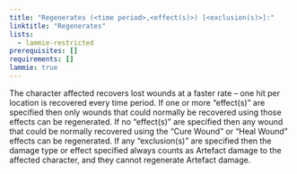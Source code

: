 ```yaml
---
title: "Regenerates (<time period>,<effect(s)>) [<exclusion(s)>]:"
linktitle: "Regenerates"
lists:
  - lammie-restricted
prerequisites: []
requirements: []
lammie: true
---
```


The character affected recovers lost wounds at a faster rate – one hit per location is recovered every time period. If one or more “effect(s)” are specified then only wounds that could normally be recovered using those effects can be regenerated. If no “effect(s)” are specified then any wound that could be normally recovered using the “Cure Wound” or “Heal Wound” effects can be regenerated. If any “exclusion(s)” are specified then the damage type or effect specified always counts as Artefact damage to the affected character, and they cannot regenerate Artefact damage.
